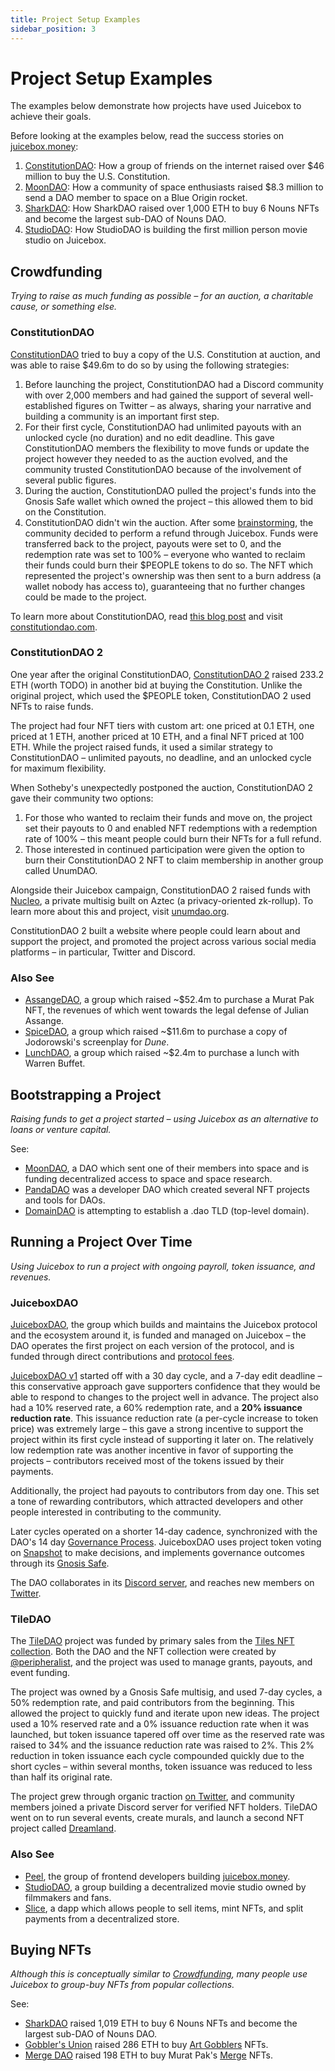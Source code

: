 ```yaml
---
title: Project Setup Examples
sidebar_position: 3
---
```


# Project Setup Examples

The examples below demonstrate how projects have used Juicebox to achieve their goals.

Before looking at the examples below, read the success stories on [juicebox.money](https://juicebox.money):

1. [ConstitutionDAO](https://juicebox.money/success-stories/constitutiondao): How a group of friends on the internet raised over $46 million to buy the U.S. Constitution.
2. [MoonDAO](https://juicebox.money/success-stories/moondao): How a community of space enthusiasts raised $8.3 million to send a DAO member to space on a Blue Origin rocket.
3. [SharkDAO](https://juicebox.money/success-stories/sharkdao): How SharkDAO raised over 1,000 ETH to buy 6 Nouns NFTs and become the largest sub-DAO of Nouns DAO.
4. [StudioDAO](https://juicebox.money/success-stories/studiodao): How StudioDAO is building the first million person movie studio on Juicebox.

## Crowdfunding

*Trying to raise as much funding as possible – for an auction, a charitable cause, or something else.*

### ConstitutionDAO

[ConstitutionDAO](https://juicebox.money/p/constitutiondao) tried to buy a copy of the U.S. Constitution at auction, and was able to raise $49.6m to do so by using the following strategies:

1. Before launching the project, ConstitutionDAO had a Discord community with over 2,000 members and had gained the support of several well-established figures on Twitter – as always, sharing your narrative and building a community is an important first step.
2. For their first cycle, ConstitutionDAO had unlimited payouts with an unlocked cycle (no duration) and no edit deadline. This gave ConstitutionDAO members the flexibility to move funds or update the project however they needed to as the auction evolved, and the community trusted ConstitutionDAO because of the involvement of several public figures.
3. During the auction, ConstitutionDAO pulled the project's funds into the Gnosis Safe wallet which owned the project – this allowed them to bid on the Constitution.
4. ConstitutionDAO didn't win the auction. After some [brainstorming](/updates/constitutiondao-refund-brainstorm/), the community decided to perform a refund through Juicebox. Funds were transferred back to the project, payouts were set to 0, and the redemption rate was set to 100% – everyone who wanted to reclaim their funds could burn their $PEOPLE tokens to do so. The NFT which represented the project's ownership was then sent to a burn address (a wallet nobody has access to), guaranteeing that no further changes could be made to the project.

To learn more about ConstitutionDAO, read [this blog post](/blog/constitutiondao-config/) and visit [constitutiondao.com](https://www.constitutiondao.com/).

### ConstitutionDAO 2

One year after the original ConstitutionDAO, [ConstitutionDAO 2](https://juicebox.money/v2/p/350) raised 233.2 ETH (worth TODO) in another bid at buying the Constitution. Unlike the original project, which used the $PEOPLE token, ConstitutionDAO 2 used NFTs to raise funds.

The project had four NFT tiers with custom art: one priced at 0.1 ETH, one priced at 1 ETH, another priced at 10 ETH, and a final NFT priced at 100 ETH. While the project raised funds, it used a similar strategy to ConstitutionDAO – unlimited payouts, no deadline, and an unlocked cycle for maximum flexibility.

When Sotheby's unexpectedly postponed the auction, ConstitutionDAO 2 gave their community two options:

1. For those who wanted to reclaim their funds and move on, the project set their payouts to 0 and enabled NFT redemptions with a redemption rate of 100% – this meant people could burn their NFTs for a full refund.
2. Those interested in continued participation were given the option to burn their ConstitutionDAO 2 NFT to claim membership in another group called UnumDAO.

Alongside their Juicebox campaign, ConstitutionDAO 2 raised funds with [Nucleo](https://www.gonucleo.xyz/), a private multisig built on Aztec (a privacy-oriented zk-rollup). To learn more about this and project, visit [unumdao.org](https://unumdao.org/).

ConstitutionDAO 2 built a website where people could learn about and support the project, and promoted the project across various social media platforms – in particular, Twitter and Discord.

### Also See

- [AssangeDAO](https://juicebox.money/p/assangedao), a group which raised ~$52.4m to purchase a Murat Pak NFT, the revenues of which went towards the legal defense of Julian Assange.
- [SpiceDAO](https://juicebox.money/p/spicedao), a group which raised ~$11.6m to purchase a copy of Jodorowski's screenplay for *Dune*.
- [LunchDAO](https://juicebox.money/p/lunchdao), a group which raised ~$2.4m to purchase a lunch with Warren Buffet.

## Bootstrapping a Project

*Raising funds to get a project started – using Juicebox as an alternative to loans or venture capital.*

See:

- [MoonDAO](https://juicebox.money/p/moondao), a DAO which sent one of their members into space and is funding decentralized access to space and space research.
- [PandaDAO](https://juicebox.money/p/pandadao) was a developer DAO which created several NFT projects and tools for DAOs.
- [DomainDAO](https://juicebox.money/p/domaindao) is attempting to establish a .dao TLD (top-level domain).

## Running a Project Over Time

*Using Juicebox to run a project with ongoing payroll, token issuance, and revenues.*

### JuiceboxDAO

[JuiceboxDAO](https://juicebox.money/@juicebox), the group which builds and maintains the Juicebox protocol and the ecosystem around it, is funded and managed on Juicebox – the DAO operates the first project on each version of the protocol, and is funded through direct contributions and [protocol fees](/dao/reference/jbx/#about-fees).

[JuiceboxDAO v1](https://juicebox.money/p/juicebox) started off with a 30 day cycle, and a 7-day edit deadline – this conservative approach gave supporters confidence that they would be able to respond to changes to the project well in advance. The project also had a 10% reserved rate, a 60% redemption rate, and a **20% issuance reduction rate**. This issuance reduction rate (a per-cycle increase to token price) was extremely large – this gave a strong incentive to support the project within its first cycle instead of supporting it later on. The relatively low redemption rate was another incentive in favor of supporting the projects – contributors received most of the tokens issued by their payments.

Additionally, the project had payouts to contributors from day one. This set a tone of rewarding contributors, which attracted developers and other people interested in contributing to the community.

Later cycles operated on a shorter 14-day cadence, synchronized with the DAO's 14 day [Governance Process](/dao/process/). JuiceboxDAO uses project token voting on [Snapshot](https://snapshot.org) to make decisions, and implements governance outcomes through its [Gnosis Safe](https://app.safe.global/apps/open?safe=eth:0xAF28bcB48C40dBC86f52D459A6562F658fc94B1e).

The DAO collaborates in its [Discord server](https://discord.gg/juicebox), and reaches new members on [Twitter](https://twitter.com/juiceboxETH).

### TileDAO

The [TileDAO](https://juicebox.money/p/tiles) project was funded by primary sales from the [Tiles NFT collection](https://tiles.art/#/). Both the DAO and the NFT collection were created by [@peripheralist](https://twitter.com/peripheralist), and the project was used to manage grants, payouts, and event funding.

The project was owned by a Gnosis Safe multisig, and used 7-day cycles, a 50% redemption rate, and paid contributors from the beginning. This allowed the project to quickly fund and iterate upon new ideas. The project used a 10% reserved rate and a 0% issuance reduction rate when it was launched, but token issuance tapered off over time as the reserved rate was raised to 34% and the issuance reduction rate was raised to 2%. This 2% reduction in token issuance each cycle compounded quickly due to the short cycles – within several months, token issuance was reduced to less than half its original rate.

The project grew through organic traction [on Twitter](https://twitter.com/Tile_DAO), and community members joined a private Discord server for verified NFT holders. TileDAO went on to run several events, create murals, and launch a second NFT project called [Dreamland](https://tiles.art/#/dreamland).

### Also See

- [Peel](https://juicebox.money/@peel), the group of frontend developers building [juicebox.money](https://juicebox.money).
- [StudioDAO](https://juicebox.money/@studiodao), a group building a decentralized movie studio owned by filmmakers and fans.
- [Slice](https://juicebox.money/p/slice), a dapp which allows people to sell items, mint NFTs, and split payments from a decentralized store.

## Buying NFTs

*Although this is conceptually similar to [Crowdfunding](#crowdfunding), many people use Juicebox to group-buy NFTs from popular collections.*

See:

- [SharkDAO](https://juicebox.money/p/sharkdao) raised 1,019 ETH to buy 6 Nouns NFTs and become the largest sub-DAO of Nouns DAO.
- [Gobbler's Union](https://juicebox.money/@gobblerunion) raised 286 ETH to buy [Art Gobblers](https://artgobblers.com/) NFTs.
- [Merge DAO](https://juicebox.money/p/mergedao) raised 198 ETH to buy Murat Pak's [Merge](https://www.niftygateway.com/collections/pakmerge) NFTs.
